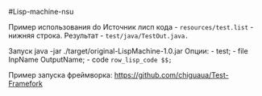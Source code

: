 #Lisp-machine-nsu

Пример использования do Источник лисп кода - `resources/test.list` - нижняя строка.
                        Результат - `test/java/TestOut.java.`

Запуск  java -jar ./target/original-LispMachine-1.0.jar
    Опции: - test;
            - file InpName OutputName;
            - code `row_lisp_code $$;`
            
Пример запуска фреймворка:
    https://github.com/chiguaua/Test-Framefork
